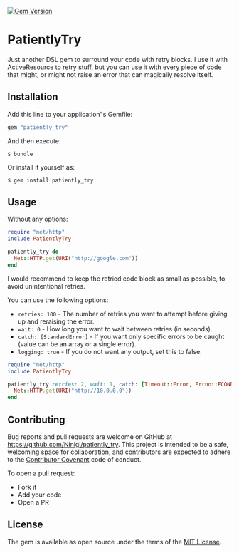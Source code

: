 [![Gem Version](https://badge.fury.io/rb/patiently_try.svg)](https://badge.fury.io/rb/patiently_try)

# PatientlyTry

Just another DSL gem to surround your code with retry blocks. I use it with ActiveResource
to retry stuff, but you can use it with every piece of code that might, or might not raise
an error that can magically resolve itself.

## Installation

Add this line to your application"s Gemfile:

```ruby
gem "patiently_try"
```

And then execute:

    $ bundle

Or install it yourself as:

    $ gem install patiently_try

## Usage

Without any options:

```ruby
require "net/http"
include PatientlyTry

patiently_try do
  Net::HTTP.get(URI("http://google.com"))
end
```

I would recommend to keep the retried code block as small as possible, to avoid unintentional retries.

You can use the following options:

* `retries: 100` - The number of retries you want to attempt before giving up and reraising the error.
* `wait: 0` - How long you want to wait between retries (in seconds).
* `catch: [StandardError]` - If you want only specific errors to be caught (value can be an array or a single error).
* `logging: true` - If you do not want any output, set this to false.

```ruby
require "net/http"
include PatientlyTry

patiently_try retries: 2, wait: 1, catch: [Timeout::Error, Errno::ECONNREFUSED] do
  Net::HTTP.get(URI("http://10.0.0.0"))
end
```

## Contributing

Bug reports and pull requests are welcome on GitHub at https://github.com/Ninigi/patiently_try. This project is intended to be a safe, welcoming space for collaboration, and contributors are expected to adhere to the [Contributor Covenant](http://contributor-covenant.org) code of conduct.

To open a pull request:

* Fork it
* Add your code
* Open a PR


## License

The gem is available as open source under the terms of the [MIT License](http://opensource.org/licenses/MIT).
